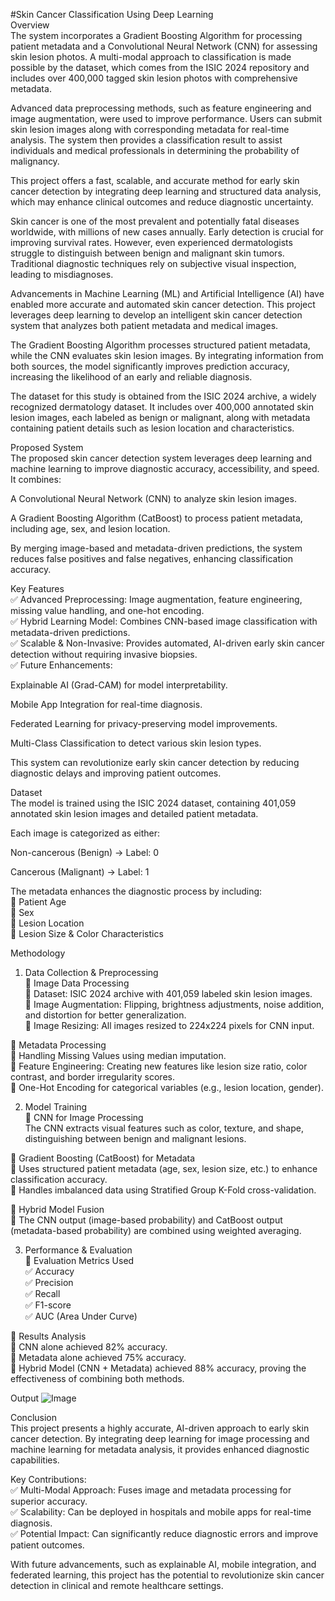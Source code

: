 #Skin Cancer Classification Using Deep Learning     
Overview   
The system incorporates a Gradient Boosting Algorithm for processing patient metadata and a Convolutional Neural Network (CNN) for assessing skin lesion photos. A multi-modal approach to classification is made possible by the dataset, which comes from the ISIC 2024 repository and includes over 400,000 tagged skin lesion photos with comprehensive metadata.

Advanced data preprocessing methods, such as feature engineering and image augmentation, were used to improve performance. Users can submit skin lesion images along with corresponding metadata for real-time analysis. The system then provides a classification result to assist individuals and medical professionals in determining the probability of malignancy.

This project offers a fast, scalable, and accurate method for early skin cancer detection by integrating deep learning and structured data analysis, which may enhance clinical outcomes and reduce diagnostic uncertainty.

Skin cancer is one of the most prevalent and potentially fatal diseases worldwide, with millions of new cases annually. Early detection is crucial for improving survival rates. However, even experienced dermatologists struggle to distinguish between benign and malignant skin tumors. Traditional diagnostic techniques rely on subjective visual inspection, leading to misdiagnoses.

Advancements in Machine Learning (ML) and Artificial Intelligence (AI) have enabled more accurate and automated skin cancer detection. This project leverages deep learning to develop an intelligent skin cancer detection system that analyzes both patient metadata and medical images.

The Gradient Boosting Algorithm processes structured patient metadata, while the CNN evaluates skin lesion images. By integrating information from both sources, the model significantly improves prediction accuracy, increasing the likelihood of an early and reliable diagnosis.

The dataset for this study is obtained from the ISIC 2024 archive, a widely recognized dermatology dataset. It includes over 400,000 annotated skin lesion images, each labeled as benign or malignant, along with metadata containing patient details such as lesion location and characteristics.

Proposed System  
The proposed skin cancer detection system leverages deep learning and machine learning to improve diagnostic accuracy, accessibility, and speed. It combines:

A Convolutional Neural Network (CNN) to analyze skin lesion images.

A Gradient Boosting Algorithm (CatBoost) to process patient metadata, including age, sex, and lesion location.

By merging image-based and metadata-driven predictions, the system reduces false positives and false negatives, enhancing classification accuracy.

Key Features  
✅ Advanced Preprocessing: Image augmentation, feature engineering, missing value handling, and one-hot encoding.  
✅ Hybrid Learning Model: Combines CNN-based image classification with metadata-driven predictions.  
✅ Scalable & Non-Invasive: Provides automated, AI-driven early skin cancer detection without requiring invasive biopsies.  
✅ Future Enhancements:  

Explainable AI (Grad-CAM) for model interpretability.  

Mobile App Integration for real-time diagnosis.  

Federated Learning for privacy-preserving model improvements.  

Multi-Class Classification to detect various skin lesion types.  

This system can revolutionize early skin cancer detection by reducing diagnostic delays and improving patient outcomes.  

Dataset  
The model is trained using the ISIC 2024 dataset, containing 401,059 annotated skin lesion images and detailed patient metadata.  

Each image is categorized as either:  

Non-cancerous (Benign) → Label: 0  

Cancerous (Malignant) → Label: 1  

The metadata enhances the diagnostic process by including:  
📌 Patient Age  
📌 Sex  
📌 Lesion Location  
📌 Lesion Size & Color Characteristics  

Methodology  
1. Data Collection & Preprocessing  
🔹 Image Data Processing  
📌 Dataset: ISIC 2024 archive with 401,059 labeled skin lesion images.  
📌 Image Augmentation: Flipping, brightness adjustments, noise addition, and distortion for better generalization.  
📌 Image Resizing: All images resized to 224x224 pixels for CNN input.  

🔹 Metadata Processing  
📌 Handling Missing Values using median imputation.  
📌 Feature Engineering: Creating new features like lesion size ratio, color contrast, and border irregularity scores.  
📌 One-Hot Encoding for categorical variables (e.g., lesion location, gender).  

2. Model Training  
🔹 CNN for Image Processing  
The CNN extracts visual features such as color, texture, and shape, distinguishing between benign and malignant lesions.  

🔹 Gradient Boosting (CatBoost) for Metadata  
📌 Uses structured patient metadata (age, sex, lesion size, etc.) to enhance classification accuracy.  
📌 Handles imbalanced data using Stratified Group K-Fold cross-validation.  

🔹 Hybrid Model Fusion  
📌 The CNN output (image-based probability) and CatBoost output (metadata-based probability) are combined using weighted averaging.  

3. Performance & Evaluation  
🔹 Evaluation Metrics Used   
✅ Accuracy   
✅ Precision  
✅ Recall  
✅ F1-score  
✅ AUC (Area Under Curve)  

🔹 Results Analysis  
📌 CNN alone achieved 82% accuracy.  
📌 Metadata alone achieved 75% accuracy.  
📌 Hybrid Model (CNN + Metadata) achieved 88% accuracy, proving the effectiveness of combining both methods.  

Output
![Image](https://github.com/user-attachments/assets/b5a01d53-803a-4618-a806-b55ead68f729)

Conclusion  
This project presents a highly accurate, AI-driven approach to early skin cancer detection. By integrating deep learning for image processing and machine learning for metadata analysis, it provides enhanced diagnostic capabilities.  

Key Contributions:  
✅ Multi-Modal Approach: Fuses image and metadata processing for superior accuracy.  
✅ Scalability: Can be deployed in hospitals and mobile apps for real-time diagnosis.  
✅ Potential Impact: Can significantly reduce diagnostic errors and improve patient outcomes.  

With future advancements, such as explainable AI, mobile integration, and federated learning, this project has the potential to revolutionize skin cancer detection in clinical and remote healthcare settings.
